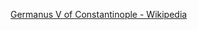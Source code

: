 ﻿[Germanus V of Constantinople - Wikipedia](https://en.wikipedia.org/wiki/Germanus_V_of_Constantinople)